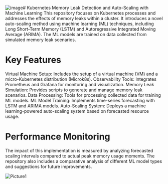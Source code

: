 ![image](https://github.com/user-attachments/assets/3745f68e-ed1c-474d-9715-2e938b0d2edd)# Kubernetes Memory Leak Detection and Auto-Scaling with Machine Learning
This repository focuses on Kubernetes processes and addresses the effects of memory leaks within a cluster. It introduces a novel auto-scaling method using machine learning (ML) techniques, including Long Short-Term Memory (LSTM) and Autoregressive Integrated Moving Average (ARIMA). The ML models are trained on data collected from simulated memory leak scenarios.

# Key Features
Virtual Machine Setup: Includes the setup of a virtual machine (VM) and a micro-Kubernetes distribution (Microk8s).
Observability Tools: Integrates Prometheus and Grafana for monitoring and visualization.
Memory Leak Simulation: Provides scripts to generate and manage memory leak scenarios.
Data Processing: Tools for processing collected data for training ML models.
ML Model Training: Implements time-series forecasting with LSTM and ARIMA models.
Auto-Scaling System: Deploys a machine learning-powered auto-scaling system based on forecasted resource usage.

# Performance Monitoring
The impact of this implementation is measured by analyzing forecasted scaling intervals compared to actual peak memory usage moments. The repository also includes a comparative analysis of different ML model types and suggestions for future improvements.

![Picture1](https://github.com/user-attachments/assets/f145efeb-0be7-458f-91b3-efb2b5e283da)
